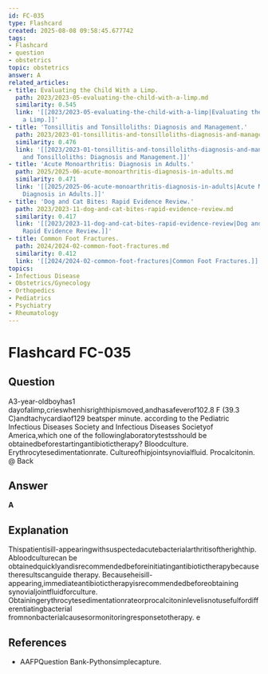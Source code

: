 ```yaml
---
id: FC-035
type: Flashcard
created: 2025-08-08 09:58:45.677742
tags:
- Flashcard
- question
- obstetrics
topic: obstetrics
answer: A
related_articles:
- title: Evaluating the Child With a Limp.
  path: 2023/2023-05-evaluating-the-child-with-a-limp.md
  similarity: 0.545
  link: '[[2023/2023-05-evaluating-the-child-with-a-limp|Evaluating the Child With
    a Limp.]]'
- title: 'Tonsillitis and Tonsilloliths: Diagnosis and Management.'
  path: 2023/2023-01-tonsillitis-and-tonsilloliths-diagnosis-and-management.md
  similarity: 0.476
  link: '[[2023/2023-01-tonsillitis-and-tonsilloliths-diagnosis-and-management|Tonsillitis
    and Tonsilloliths: Diagnosis and Management.]]'
- title: 'Acute Monoarthritis: Diagnosis in Adults.'
  path: 2025/2025-06-acute-monoarthritis-diagnosis-in-adults.md
  similarity: 0.471
  link: '[[2025/2025-06-acute-monoarthritis-diagnosis-in-adults|Acute Monoarthritis:
    Diagnosis in Adults.]]'
- title: 'Dog and Cat Bites: Rapid Evidence Review.'
  path: 2023/2023-11-dog-and-cat-bites-rapid-evidence-review.md
  similarity: 0.417
  link: '[[2023/2023-11-dog-and-cat-bites-rapid-evidence-review|Dog and Cat Bites:
    Rapid Evidence Review.]]'
- title: Common Foot Fractures.
  path: 2024/2024-02-common-foot-fractures.md
  similarity: 0.412
  link: '[[2024/2024-02-common-foot-fractures|Common Foot Fractures.]]'
topics:
- Infectious Disease
- Obstetrics/Gynecology
- Orthopedics
- Pediatrics
- Psychiatry
- Rheumatology
---
```


# Flashcard FC-035

## Question

A3-year-oldboyhas1 dayofalimp,crieswhenhisrighthipismoved,andhasafeverof102.8 F (39.3 C)andtachycardiaof129 beatsper minute. according to the Pediatric Infectious Diseases Society and Infectious Diseases Societyof America,which one of the followinglaboratorytestsshould be obtainedbeforestartingantibiotictherapy? Bloodculture. Erythrocytesedimentationrate. Cultureofhipjointsynovialfluid. Procalcitonin. @ Back

## Answer

**A**

## Explanation

Thispatientisill-appearingwithsuspectedacutebacterialarthritisoftherighthip. Abloodculturecan be obtainedquicklyandisrecommendedbeforeinitiatingantibiotictherapybecausetheresultscanguide therapy. Becauseheisill-appearing,immediateantibiotictherapyisrecommendedbeforeobtaining synovialjointfluidforculture. Obtainingerythrocytesedimentationrateorprocalcitoninlevelisnotusefulfordifferentiatingbacterial fromnonbacterialcausesormonitoringresponsetotherapy. e

## References

- AAFPQuestion Bank-Pythonsimplecapture.

